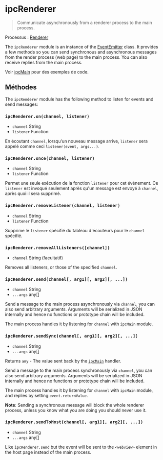 # ipcRenderer

> Communicate asynchronously from a renderer process to the main process.

Processus : [Renderer](../glossary.md#renderer-process)

The `ipcRenderer` module is an instance of the [EventEmitter](https://nodejs.org/api/events.html#events_class_eventemitter) class. It provides a few methods so you can send synchronous and asynchronous messages from the render process (web page) to the main process. You can also receive replies from the main process.

Voir [ipcMain](ipc-main.md) pour des exemples de code.

## Méthodes

The `ipcRenderer` module has the following method to listen for events and send messages:

### `ipcRenderer.on(channel, listener)`

* `channel` String
* `listener` Function

En écoutant `channel`, lorsqu'un nouveau message arrive, `listener` sera appelé comme ceci `listener(event, args...)`.

### `ipcRenderer.once(channel, listener)`

* `channel` String
* `listener` Function

Permet une seule exécution de la fonction `listener` pour cet événement. Ce `listener` est invoqué seulement après qu'un message est envoyé à `channel`, après quoi il sera supprimé.

### `ipcRenderer.removeListener(channel, listener)`

* `channel` String
* `listener` Function

Supprime le `listener` spécifié du tableau d'écouteurs pour le `channel` spécifié.

### `ipcRenderer.removeAllListeners([channel])`

* `channel` String (facultatif)

Removes all listeners, or those of the specified `channel`.

### `ipcRenderer.send(channel[, arg1][, arg2][, ...])`

* `channel` String
* `...args` any[]

Send a message to the main process asynchronously via `channel`, you can also send arbitrary arguments. Arguments will be serialized in JSON internally and hence no functions or prototype chain will be included.

The main process handles it by listening for `channel` with `ipcMain` module.

### `ipcRenderer.sendSync(channel[, arg1][, arg2][, ...])`

* `channel` String
* `...args` any[]

Returns `any` - The value sent back by the [`ipcMain`](ipc-main.md) handler.

Send a message to the main process synchronously via `channel`, you can also send arbitrary arguments. Arguments will be serialized in JSON internally and hence no functions or prototype chain will be included.

The main process handles it by listening for `channel` with `ipcMain` module, and replies by setting `event.returnValue`.

**Note:** Sending a synchronous message will block the whole renderer process, unless you know what you are doing you should never use it.

### `ipcRenderer.sendToHost(channel[, arg1][, arg2][, ...])`

* `channel` String
* `...args` any[]

Like `ipcRenderer.send` but the event will be sent to the `<webview>` element in the host page instead of the main process.